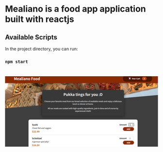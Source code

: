 # Mealiano is a food app application built with reactjs
## Available Scripts

In the project directory, you can run:

### `npm start`

#
![Getting Started](./Capture.jpg)
